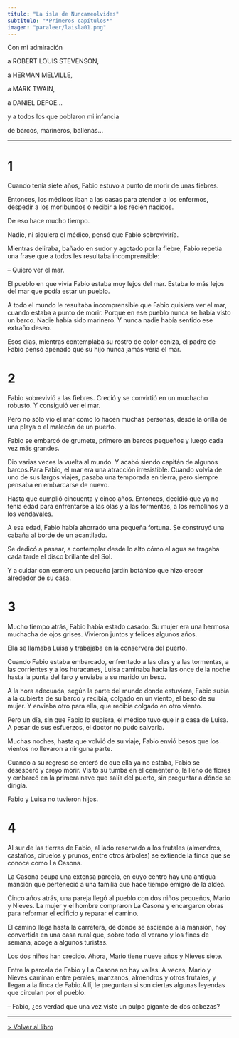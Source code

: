 ```yaml
---
titulo: "La isla de Nuncameolvides"
subtitulo: "*Primeros capítulos*"
imagen: "paraleer/laisla01.png"
---
```

Con mi admiración

a ROBERT LOUIS STEVENSON,

a HERMAN MELVILLE,

a MARK TWAIN,

a DANIEL DEFOE…

y a todos los que poblaron mi infancia

de barcos, marineros, ballenas…

* * *

# 1

Cuando tenía siete años, Fabio estuvo a punto de morir de unas fiebres.

Entonces, los médicos iban a las casas para atender a los enfermos, despedir a los moribundos o recibir a los recién nacidos.

De eso hace mucho tiempo.

Nadie, ni siquiera el médico, pensó que Fabio sobreviviría.

Mientras deliraba, bañado en sudor y agotado por la fiebre, Fabio repetía una frase que a todos les resultaba incomprensible:

– Quiero ver el mar.

El pueblo en que vivía Fabio estaba muy lejos del mar. Estaba lo más lejos del mar que podía estar un pueblo.

A todo el mundo le resultaba incomprensible que Fabio quisiera ver el mar, cuando estaba a punto de morir. Porque en ese pueblo nunca se había visto un barco. Nadie había sido marinero. Y nunca nadie había sentido ese extraño deseo.

Esos días, mientras contemplaba su rostro de color ceniza, el padre de Fabio pensó apenado que su hijo nunca jamás vería el mar.

# 2

Fabio sobrevivió a las fiebres. Creció y se convirtió en un muchacho robusto. Y consiguió ver el mar.

Pero no sólo vio el mar como lo hacen muchas personas, desde la orilla de una playa o el malecón de un puerto.

Fabio se embarcó de grumete, primero en barcos pequeños y luego cada vez más grandes.

Dio varias veces la vuelta al mundo. Y acabó siendo capitán de algunos barcos.Para Fabio, el mar era una atracción irresistible. Cuando volvía de uno de sus largos viajes, pasaba una temporada en tierra, pero siempre pensaba en embarcarse de nuevo.

Hasta que cumplió cincuenta y cinco años. Entonces, decidió que ya no tenía edad para enfrentarse a las olas y a las tormentas, a los remolinos y a los vendavales.

A esa edad, Fabio había ahorrado una pequeña fortuna. Se construyó una cabaña al borde de un acantilado.

Se dedicó a pasear, a contemplar desde lo alto cómo el agua se tragaba cada tarde el disco brillante del Sol.

Y a cuidar con esmero un pequeño jardín botánico que hizo crecer alrededor de su casa.

# 3

Mucho tiempo atrás, Fabio había estado casado. Su mujer era una hermosa muchacha de ojos grises. Vivieron juntos y felices algunos años.

Ella se llamaba Luisa y trabajaba en la conservera del puerto.

Cuando Fabio estaba embarcado, enfrentado a las olas y a las tormentas, a las corrientes y a los huracanes, Luisa caminaba hacia las once de la noche hasta la punta del faro y enviaba a su marido un beso.

A la hora adecuada, según la parte del mundo donde estuviera, Fabio subía a la cubierta de su barco y recibía, colgado en un viento, el beso de su mujer. Y enviaba otro para ella, que recibía colgado en otro viento.

Pero un día, sin que Fabio lo supiera, el médico tuvo que ir a casa de Luisa. A pesar de sus esfuerzos, el doctor no pudo salvarla.

Muchas noches, hasta que volvió de su viaje, Fabio envió besos que los vientos no llevaron a ninguna parte.

Cuando a su regreso se enteró de que ella ya no estaba, Fabio se desesperó y creyó morir. Visitó su tumba en el cementerio, la llenó de flores y embarcó en la primera nave que salía del puerto, sin preguntar a dónde se dirigía.

Fabio y Luisa no tuvieron hijos.

# 4

Al sur de las tierras de Fabio, al lado reservado a los frutales (almendros, castaños, ciruelos y prunos, entre otros árboles) se extiende la finca que se conoce como La Casona.

La Casona ocupa una extensa parcela, en cuyo centro hay una antigua mansión que perteneció a una familia que hace tiempo emigró de la aldea.

Cinco años atrás, una pareja llegó al pueblo con dos niños pequeños, Mario y Nieves. La mujer y el hombre compraron La Casona y encargaron obras para reformar el edificio y reparar el camino.

El camino llega hasta la carretera, de donde se asciende a la mansión, hoy convertida en una casa rural que, sobre todo el verano y los fines de semana, acoge a algunos turistas.

Los dos niños han crecido. Ahora, Mario tiene nueve años y Nieves siete.

Entre la parcela de Fabio y La Casona no hay vallas. A veces, Mario y Nieves caminan entre perales, manzanos, almendros y otros frutales, y llegan a la finca de Fabio.Allí, le preguntan si son ciertas algunas leyendas que circulan por el pueblo:

– Fabio, ¿es verdad que una vez viste un pulpo gigante de dos cabezas?

* * *

[> Volver al libro](/ver/mislibros/la-isla)

